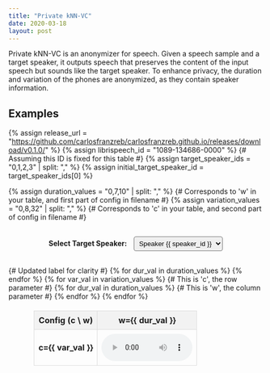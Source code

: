 ```yaml
---
title: "Private kNN-VC"
date: 2020-03-18
layout: post
---
```


Private kNN-VC is an anonymizer for speech.
Given a speech sample and a target speaker, it outputs speech that preserves the content of the input speech but sounds like the target speaker.
To enhance privacy, the duration and variation of the phones are anonymized, as they contain speaker information.

## Examples

{% assign release_url = "https://github.com/carlosfranzreb/carlosfranzreb.github.io/releases/download/v0.1.0/" %}
{% assign librispeech_id = "1089-134686-0000" %} {# Assuming this ID is fixed for this table #}
{% assign target_speaker_ids = "0,1,2,3" | split: "," %}
{% assign initial_target_speaker_id = target_speaker_ids[0] %}

{% assign duration_values = "0,7,10" | split: "," %} {# Corresponds to 'w' in your table, and first part of config in filename #}
{% assign variation_values = "0,8,32" | split: "," %} {# Corresponds to 'c' in your table, and second part of config in filename #}

<style>
    table {
        border-collapse: collapse;
        width: 80%;
        margin: 20px auto;
        /* table-layout: fixed; */ /* Optional: if you want fixed column widths */
    }
    th, td {
        border: 1px solid #ddd;
        padding: 8px;
        text-align: center;
    }
    th {
        background-color: #f2f2f2;
    }
    audio {
        width: 100%; /* Your existing style */
        min-width: 180px; /* Ensure player controls are visible */
    }
    .controls-container {
        margin: 20px auto;
        width: 80%;
        text-align: center;
        padding: 10px;
    }
    .controls-container label {
        margin-right: 10px;
        font-weight: bold;
    }
    .controls-container select {
        padding: 5px;
        border-radius: 4px;
    }
</style>

<div class="controls-container">
    <label for="targetSpeakerSelect">Select Target Speaker:</label>
    <select id="targetSpeakerSelect">
        {% for speaker_id in target_speaker_ids %}
            <option value="{{ speaker_id }}" {% if speaker_id == initial_target_speaker_id %}selected{% endif %}>Speaker {{ speaker_id }}</option>
        {% endfor %}
    </select>
</div>

<table>
    <thead>
        <tr>
            <th>Config (c \ w)</th> {# Updated label for clarity #}
            {% for dur_val in duration_values %}
                <th>w={{ dur_val }}</th>
            {% endfor %}
        </tr>
    </thead>
    <tbody>
        {% for var_val in variation_values %} {# This is 'c', the row parameter #}
            <tr>
                <td><b>c={{ var_val }}</b></td>
                {% for dur_val in duration_values %} {# This is 'w', the column parameter #}
                    <td class="audio-cell" data-dur="{{ dur_val }}" data-var="{{ var_val }}">
                        <audio controls preload="metadata" style="width:100%;">
                            <source src="{{ release_url }}{{ dur_val }}-{{ var_val }}_{{ librispeech_id }}_{{ initial_target_speaker_id }}.flac" type="audio/flac">
                            Your browser does not support the audio element.
                        </audio>
                    </td>
                {% endfor %}
            </tr>
        {% endfor %}
    </tbody>
</table>

<script>
    document.addEventListener('DOMContentLoaded', function () {
        const targetSpeakerSelect = document.getElementById('targetSpeakerSelect');
        const audioCells = document.querySelectorAll('td.audio-cell[data-dur][data-var]');
        const releaseUrl = "{{ release_url }}";
        const librispeechId = "{{ librispeech_id }}";

        targetSpeakerSelect.addEventListener('change', function () {
            const selectedTargetSpeakerId = this.value;

            audioCells.forEach(cell => {
                const durVal = cell.dataset.dur;
                const varVal = cell.dataset.var;
                const audioElement = cell.querySelector('audio');
                const sourceElement = audioElement.querySelector('source');
                const newSrc = `${releaseUrl}${durVal}-${varVal}_${librispeechId}_${selectedTargetSpeakerId}.flac`;
                sourceElement.setAttribute('src', newSrc);
                audioElement.load(); // Crucial: tells the audio element to reload its source
            });
        });
    });
</script>